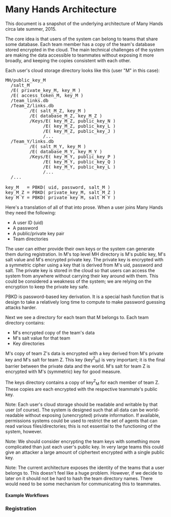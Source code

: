 Many Hands Architecture
=======================

This document is a snapshot of the underlying architecture of Many Hands circa late summer, 2015.

The core idea is that users of the system can belong to teams that share some database.
Each team member has a copy of the team's database stored encrypted in the cloud.
The main technical challenges of the system are making the data accessible to teammates without exposing it more broadly, and keeping the copies consistent with each other.

Each user's cloud storage directory looks like this (user "M" in this case):

<pre>
MH/public_key_M
  /salt_M
  /E( private_key_M, key_M )
  /E( access_token_M, key_M )
  /team_links.db
  /Team_Z/links.db
         /E( salt_M_Z, key_M )
         /E( database_M_Z, key_M_Z )
         /Keys/E( key_M_Z, public_key_N )
              /E( key_M_Z, public_key_L )
              /E( key_M_Z, public_key_J )
              /...
  /Team_Y/links.db
         /E( salt_M_Y, key_M )
         /E( database_M_Y, key_M_Y )
         /Keys/E( key_M_Y, public_key_P )
              /E( key_M_Y, public_key_Q )
              /E( key_M_Y, public_key_L )
              /...
  /...

key_M   = PBKD( uid, password, salt_M )
key_M_Z = PBKD( private_key_M, salt_M_Z )
key_M_Y = PBKD( private_key_M, salt_M_Y )
</pre>

Here's a translation of all of that into prose.
When a user joins Many Hands they need the following:
- A user ID (uid)
- A password
- A public/private key pair
- Team directories

The user can either provide their own keys or the system can generate them during registration.
In M's top level MH directory is M's public key, M's salt value and M's encrypted private key.
The private key is encrypted with a symmetric cipher using a key that is derived from M's uid, password and salt.
The private key is stored in the cloud so that users can access the system from anywhere without carrying their key around with them.
This could be considered a weakness of the system; we are relying on the encryption to keep the private key safe.

PBKD is password-based key derivation.
It is a special hash function that is design to take a relatively long time to compute to make password guessing attacks harder.

Next we see a directory for each team that M belongs to.
Each team directory contains:
- M's encrypted copy of the team's data
- M's salt value for that team
- Key directories

M's copy of team Z's data is encrypted with a key derived from M's private key and M's salt for team Z.
This key (key<sup>Z</sup><sub>M</sub>) is very important; it is the final barrier between the private data and the world.
M's salt for team Z is encrypted with M's (symmetric) key for good measure.

The keys directory contains a copy of key<sup>Z</sup><sub>M</sub> for each member of team Z.
These copies are each encrypted with the respective teammate's public key.

Note: Each user's cloud storage should be readable and writable by that user (of course).
The system is designed such that all data can be world-readable without exposing (unencrypted) private information.
If available, permissions systems could be used to restrict the set of agents that can read various files/directories; this is not essential to the functioning of the system, however.

Note: We should consider encrypting the team keys with something more complicated than just each user's public key.
In very large teams this could give an attacker a large amount of ciphertext encrypted with a single public key.

Note: The current architecture exposes the identity of the teams that a user belongs to.
This doesn't feel like a huge problem.
However, if we decide to later on it should not be hard to hash the team directory names.
There would need to be some mechanism for communicating this to teammates.

#### Example Workflows

### Registration